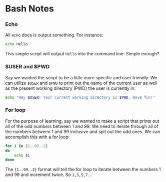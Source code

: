 # Bash Notes

### Echo
All `echo` does is output something. For instance:

```BASH
echo Hello
```

This simple script will output `Hello` into the command line. Simple enough?

### $USER and $PWD
Say we wanted the script to be a little more specific and user friendly. We can utilize `$USER` and `$PWD` to print out the name of the current user as well as the present working directory (PWD) the user is currently in:

```BASH
echo "Hey $USER! Your current working directory is $PWD. Have fun!"
```

### For loop
For the purpose of learning, say we wanted to make a script that prints out all of the odd numbers between 1 and 99. We need to iterate through all of the numbers between 1 and 99 inclusive and spit out the odd ones. We can accomplish this with a for loop:

```BASH
for i in {1..99..2}
do
	echo $i
done
```

The `{1..99..2}` format will tell the for loop to iterate between the numbers 1 and 99 and increment twice. So `1,3,5,7..`
